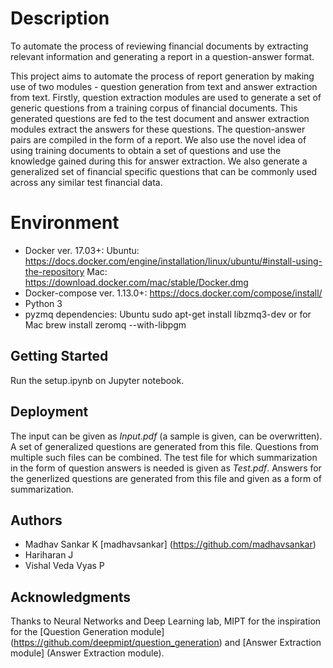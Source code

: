 # Description
To automate the process of reviewing financial documents by extracting relevant information and generating a report in a question-answer format.

This project aims to automate the process of report generation by making use of two modules - question generation from text and answer extraction from text. Firstly, question extraction modules are used to generate a set of generic questions from a training corpus of financial documents. This generated questions are fed to the test document and answer extraction modules extract the answers for these questions. The question-answer pairs are compiled in the form of a report. We also use the novel idea of using training documents to obtain a set of questions and use the knowledge gained during this for answer extraction. We also generate a generalized set of financial specific questions that can be commonly used across any similar test financial data. 

# Environment
* Docker ver. 17.03+:
  Ubuntu: https://docs.docker.com/engine/installation/linux/ubuntu/#install-using-the-repository
  Mac: https://download.docker.com/mac/stable/Docker.dmg
* Docker-compose ver. 1.13.0+: https://docs.docker.com/compose/install/
* Python 3
* pyzmq dependencies: Ubuntu sudo apt-get install libzmq3-dev or for Mac brew install zeromq --with-libpgm

## Getting Started
Run the setup.ipynb on Jupyter notebook. 

## Deployment
The input can be given as *Input.pdf* (a sample is given, can be overwritten). A set of generalized questions are generated from this file. Questions from multiple such files can be combined. The test file for which summarization in the form of question answers is needed is given as *Test.pdf*. Answers for the generlized questions are generated from this file and given as a form of summarization.

## Authors
* Madhav Sankar K [madhavsankar] (https://github.com/madhavsankar)
* Hariharan J 
* Vishal Veda Vyas P 

## Acknowledgments
Thanks to Neural Networks and Deep Learning lab, MIPT for the inspiration for the [Question Generation module] (https://github.com/deepmipt/question_generation) and [Answer Extraction module] (Answer Extraction module).

